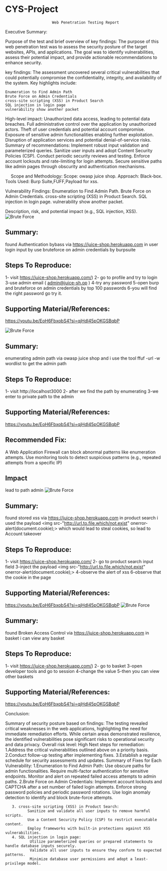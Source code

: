 # CYS-Project
                         Web Penetration Testing Report

Executive Summary:

Purpose of the test and brief overview of key findings:
The purpose of this web penetration test was to assess the security posture of the target websites, APIs, and applications. The goal was to identify vulnerabilities, assess their potential impact, and provide actionable recommendations to enhance security.

key findings:
The assessment uncovered several critical vulnerabilities that could potentially compromise the confidentiality, integrity, and availability of the system. Key highlights include:

    Enumeration to Find Admin Path
    Brute Force on Admin Credentials
    cross-site scripting (XSS) in Product Search
    SQL injection in login page
    vulnerability show another packet

High-level impact:
Unauthorized data access, leading to potential data breaches.
Full administrative control over the application by unauthorized actors.
Theft of user credentials and potential account compromise.
Exposure of sensitive admin functionalities enabling further exploitation.
Disruption of application services and potential denial-of-service risks.
 Summary of recommendations:
           Implement robust input validation and parameterized queries.
           Sanitize user inputs and adopt Content Security Policies (CSP).
           Conduct periodic security reviews and testing.
           Enforce account lockouts and rate-limiting for login attempts.
           Secure sensitive paths like admin pages through obscurity and authentication mechanisms.


  
Scope and Methodology:
       Scope: owasp juice shop.
       Approach: Black-box.
       Tools Used: Burp Suite,FUFF,Payload for xss.

 Vulnerability Findings:
                 Enumeration to Find Admin Path.
                 Brute Force on Admin Credentials.
                 cross-site scripting (XSS) in Product Search.
                 SQL injection in login page.
                 vulnerability show another packet.
                 
 Description, risk, and potential impact (e.g., SQL injection, XSS).
 ![Brute Force](Image2024.jpg)
 ## Summary:
found Authentication bybass via https://juice-shop.herokuapp.com in user login input by use bruteforce on admin credentials by burpsuite

## Steps To Reproduce:

1- visit https://juice-shop.herokuapp.com/)
2- go to profile and try to login
3-use admin email ( admin@juice-sh.op )
4-try any password 
5-open burp and bruteforce on admin credentials by top 100 passwords
6-you will find the right password go try it.

## Supporting Material/References:

https://youtu.be/EoH6FbxobS4?si=qjHdl45pOKGSBqbP

![Brute Force](Image.jpg)
## Summary:

enumerating admin path via owasp juice shop and i use the tool ffuf -url -w wordlist to get the admin path 

## Steps To Reproduce:

1- visit http://localhost3000
2- after we find the path by enumerating
3-we enter to private path to the admin
## Supporting Material/References:

https://youtu.be/EoH6FbxobS4?si=qjHdl45pOKGSBqbP
## Recommended Fix:

A Web Application Firewall can block abnormal patterns like enumeration attempts.
Use monitoring tools to detect suspicious patterns (e.g., repeated attempts from a specific IP)
## Impact

lead to path admin
![Brute Force](WhatsAppImage2024-12-27at23.29.43_05e77862.jpg)
## Summary:

found stored xss via https://juice-shop.herokuapp.com in product search i used the payload <img src-"http://url.to.file.which/not.exist" onerror-alert(document.cookie);> which would lead to steal cookies, so lead to Account takeover

## Steps To Reproduce:

1- visit https://juice-shop.herokuapp.com/
2- go to product search input field
3-inject the payload <img src-"http://url.to.file.which/not.exist" onerror-alert(document.cookie);>
4-observe the alert of xss
6-observe that the cookie in the page
## Supporting Material/References:

https://youtu.be/EoH6FbxobS4?si=qjHdl45pOKGSBqbP 
![Brute Force](Image2024-12-2.jpg)
## Summary:

found Broken Access Control via https://juice-shop.herokuapp.com in basket i can view any basket

## Steps To Reproduce:

1- visit https://juice-shop.herokuapp.com/)
2- go to basket
3-open developer tools and go to session
4-change the value 
5-then you can view other baskets

## Supporting Material/References:

https://youtu.be/EoH6FbxobS4?si=qjHdl45pOKGSBqbP



Conclusion:

Summary of security posture based on findings:
The testing revealed critical weaknesses in the web applications, highlighting the need for immediate remediation efforts. While certain areas demonstrated resilience, the identified vulnerabilities pose significant risks to operational security and data privacy.
Overall risk level: High
Next steps for remediation:
        1.Address the critical vulnerabilities outlined above on a priority basis.
        2.Conduct follow-up testing after implementing fixes.
        3.Establish a regular schedule for security assessments and updates.
Summary of Fixes for Each Vulnerability:
      1.Enumeration to Find Admin Path:
              Use obscure paths for admin functionalities.
              Require multi-factor authentication for sensitive endpoints.
              Monitor and alert on repeated failed access attempts to admin paths.
       2.Brute Force on Admin Credentials: 
              Implement account lockouts and CAPTCHA after a set number of failed login attempts.
              Enforce strong password policies and periodic password rotations.
              Use login anomaly detection to identify and block brute-force attempts.

       3. cross-site scripting (XSS) in Product Search:
              Sanitize and validate all user inputs to remove harmful scripts.
              Use a Content Security Policy (CSP) to restrict executable content.
              Employ frameworks with built-in protections against XSS vulnerabilities.
       4. SQL injection in login page:
               Utilize parameterized queries or prepared statements to handle database inputs securely.
               Validate all user inputs to ensure they conform to expected patterns.
               Minimize database user permissions and adopt a least-privilege model.







 

 

